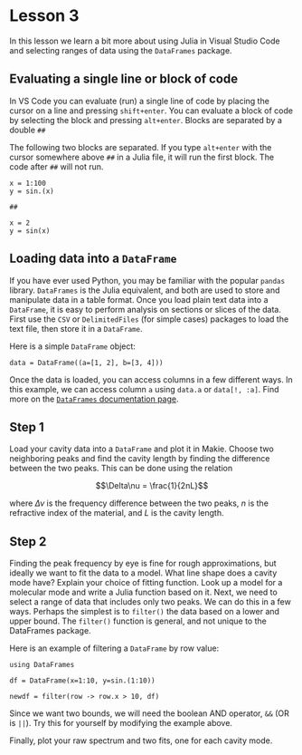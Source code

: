 # Lesson 3

In this lesson we learn a bit more about using 
Julia in Visual Studio Code and selecting ranges of data using the `DataFrames` package.


## Evaluating a single line or block of code

In VS Code you can evaluate (run) a single line of code
by placing the cursor on a line and pressing `shift+enter`.
You can evaluate a block of code by selecting the block
and pressing `alt+enter`.
Blocks are separated by a double `##`

The following two blocks are separated.
If you type `alt+enter` with the cursor somewhere above `##` in a Julia file, it will run the first block.
The code after `##` will not run.

```
x = 1:100
y = sin.(x)

##

x = 2
y = sin(x)
```

## Loading data into a `DataFrame`

If you have ever used Python, you may be familiar with the popular `pandas` library.
`DataFrames` is the Julia equivalent, and both are used
to store and manipulate data in a table format.
Once you load plain text data into a `DataFrame`,
it is easy to perform analysis on sections or slices of the data.
First use the `CSV` or `DelimitedFiles` (for simple cases) packages to load the text file, then store it in a `DataFrame`.

Here is a simple `DataFrame` object:
```
data = DataFrame((a=[1, 2], b=[3, 4]))
```

Once the data is loaded, you can access columns in a few different ways. In this example, we can access column `a` using `data.a` or `data[!, :a]`.
Find more on the [`DataFrames` documentation page](https://dataframes.juliadata.org/stable/man/basics/).


## Step 1

Load your cavity data into a `DataFrame` and plot it in Makie.
Choose two neighboring peaks and find the cavity length
by finding the difference between the two peaks.
This can be done using the relation


$$\Delta\nu = \frac{1}{2nL}$$

where $\Delta\nu$ is the frequency difference between the two peaks, $n$ is the refractive index of the material, and $L$ is the cavity length.

## Step 2

Finding the peak frequency by eye is fine for rough approximations, but ideally we want to fit the data to a model.
What line shape does a cavity mode have? Explain your choice of fitting function.
Look up a model for a molecular mode and write a Julia function based on it.
Next, we need to select a range of data that includes only two peaks.
We can do this in a few ways.
Perhaps the simplest is to `filter()` the data based on a lower and upper bound. The `filter()` function is general, and not unique to the DataFrames package.

Here is an example of filtering a `DataFrame` by row value:
```
using DataFrames

df = DataFrame(x=1:10, y=sin.(1:10))

newdf = filter(row -> row.x > 10, df)
```

Since we want two bounds, we will need the boolean AND operator, `&&` (OR is `||`). Try this for yourself by modifying the example above.

Finally, plot your raw spectrum and two fits, one for each cavity mode.
